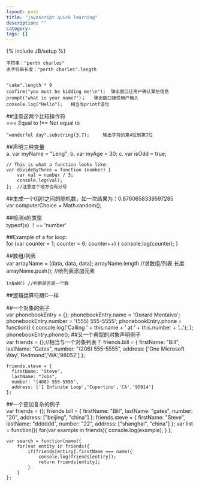 ```yaml
---
layout: post
title: "javascript quick learning"
description: ""
category: 
tags: []
---
```

{% include JB/setup %}


	字符串："perth charles"  
	求字符串长度："perth charles".length  


	"cake".length * 9  
	confirm("you must be kidding me!\n");  弹出窗口让用户确认某些信息
	prompt("what is your name?")；	弹出窗口接受用户输入
	console.log("Hello");	相当与printf语句

##注意这两个比较操作符  
	=== Equal to
	!== Not equal to

	"wonderful day".substring(3,7);		输出字符的第4位到第7位

##声明三种变量  
	a. var myName = "Leng";
	b. var myAge = 30;
	c. var isOdd = true;

	// This is what a function looks like:
	var divideByThree = function (number) {
	    var val = number / 3;
	    console.log(val);
	};	//注意这个地方也有分号

##生成一个0到1之间的随机数，如一次结果为：0.8760658339597285  
	var computerChoice = Math.random();

##检测x的类型  
	typeof(x) ！== 'number'

##Example of a for loop:  
	for (var counter = 1; counter < 6; counter++) {
		console.log(counter);
	}

##数组/列表  
	var arrayName = [data, data, data];
	arrayName.length	//求数组/列表 长度
	arrayName.push();	//给列表添加元素
	
	isNaN()	//判断是否是一个数
	
##逻辑运算符跟C一样  


##一个对象的例子  
	var phonebookEntry = {};
	phonebookEntry.name = 'Oxnard Montalvo';
	phonebookEntry.number = '(555) 555-5555';
	phonebookEntry.phone = function() {
	  console.log('Calling ' + this.name + ' at ' + this.number + '...');
	};
	phonebookEntry.phone();
##又一个典型的对象声明例子  
	var friends = {};//相当与一个对象列表？
	friends.bill = {
	  firstName: "Bill",
	  lastName: "Gates",
	  number: "(206) 555-5555",
	  address: ['One Microsoft Way','Redmond','WA','98052']
	};

	friends.steve = {
	  firstName: "Steve",
	  lastName: "Jobs",
	  number: "(408) 555-5555",
	  address: ['1 Infinite Loop','Cupertino','CA','95014']
	};
##一个更加复杂的例子  
	var friends = {};
	friends.bill = {
	    firstName: "Bill",
	    lastName: "gates",
	    number: "20",
	    address: ["beijing", "china"]
	};
	friends.steve = {
	    firstName: "Steve",
	    lastName: "dddddd",
	    number: "22",
	    address: ["shanghai", "china"]
	};
	var list = function(){
	    for(var example in friends){
	        console.log(example);
	    }
	};

	var search = function(name){
	    for(var entity in friends){
	        if(friends[entiry].firstName === name){
	            console.log(friends[entiry]);
	            return friends[entity];
	        }
	    }
	};


